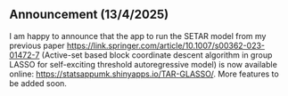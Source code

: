 ## Announcement (13/4/2025)

I am happy to announce that the app to run the SETAR model from my previous paper <https://link.springer.com/article/10.1007/s00362-023-01472-7> (Active-set based block coordinate descent algorithm in group LASSO for self-exciting threshold autoregressive model) is now available online: <https://statsappumk.shinyapps.io/TAR-GLASSO/>. More features to be added soon.

